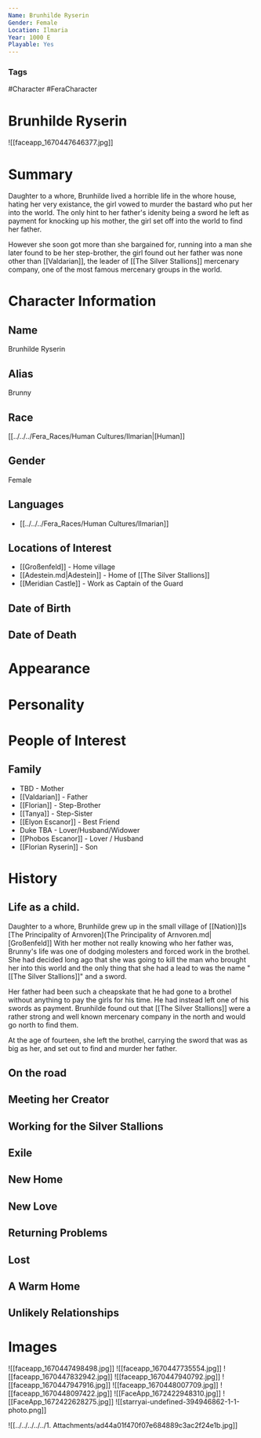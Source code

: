 ```yaml
---
Name: Brunhilde Ryserin
Gender: Female
Location: Ilmaria
Year: 1000 E
Playable: Yes
---
```


### Tags
#Character #FeraCharacter

# Brunhilde Ryserin
![[faceapp_1670447646377.jpg]]
# Summary
Daughter to a whore, Brunhilde lived a horrible life in the whore house, hating her very existance, the girl vowed to murder the bastard who put her into the world. The only hint to her father's idenity being a sword he left as payment for knocking up his mother, the girl set off into the world to find her father.

However she soon got more than she bargained for, running into a man she later found to be her step-brother, the girl found out her father was none other than [[Valdarian]], the leader of [[The Silver Stallions]] mercenary company, one of the most famous mercenary groups in the world.

# Character Information

## Name
Brunhilde Ryserin 

## Alias
Brunny

## Race
[[../../../Fera_Races/Human Cultures/Ilmarian|[Human]]

## Gender
Female

## Languages
- [[../../../Fera_Races/Human Cultures/Ilmarian]]

## Locations of Interest
- [[Großenfeld]] - Home village
- [[Adestein.md|Adestein]] - Home of [[The Silver Stallions]]
- [[Meridian Castle]] - Work as Captain of the Guard
## Date of Birth

## Date of Death

# Appearance

# Personality

# People of Interest
## Family
-  TBD -  Mother  
- [[Valdarian]] - Father
- [[Florian]] - Step-Brother
- [[Tanya]] - Step-Sister 
- [[Elyon Escanor]] - Best Friend
- Duke TBA - Lover/Husband/Widower
- [[Phobos Escanor]] - Lover / Husband
- [[Florian Ryserin]] - Son

# History
## Life as a child.
Daughter to a whore, Brunhilde grew up in the small village of [[Nation)]]s [The Principality of Arnvoren](The Principality of Arnvoren.md|[Großenfeld]] With her mother not really knowing who her father was, Brunny's life was one of dodging molesters and forced work in the brothel. She had decided long ago that she was going to kill the man who brought her into this world and the only thing that she had a lead to was the name "[[The Silver Stallions]]" and a sword. 

Her father had been such a cheapskate that he had gone to a brothel without anything to pay the girls for his time. He had instead left one of his swords as payment. Brunhilde found out that [[The Silver Stallions]] were a rather strong and well known mercenary company in the north and would go north to find them. 

At the age of fourteen, she left the brothel, carrying the sword that was as big as her, and set out to find and murder her father. 

## On the road


## Meeting her Creator


## Working for the Silver Stallions


## Exile


## New Home


## New Love


## Returning Problems

## Lost

## A Warm Home

## Unlikely Relationships


# Images
![[faceapp_1670447498498.jpg]]
![[faceapp_1670447735554.jpg]]
![[faceapp_1670447832942.jpg]]
![[faceapp_1670447940792.jpg]]
![[faceapp_1670447947916.jpg]]
![[faceapp_1670448007709.jpg]]
![[faceapp_1670448097422.jpg]]
![[FaceApp_1672422948310.jpg]]
![[FaceApp_1672422628275.jpg]]
![[starryai-undefined-394946862-1-1-photo.png]]


![[../../../../../1. Attachments/ad44a01f470f07e684889c3ac2f24e1b.jpg]]
